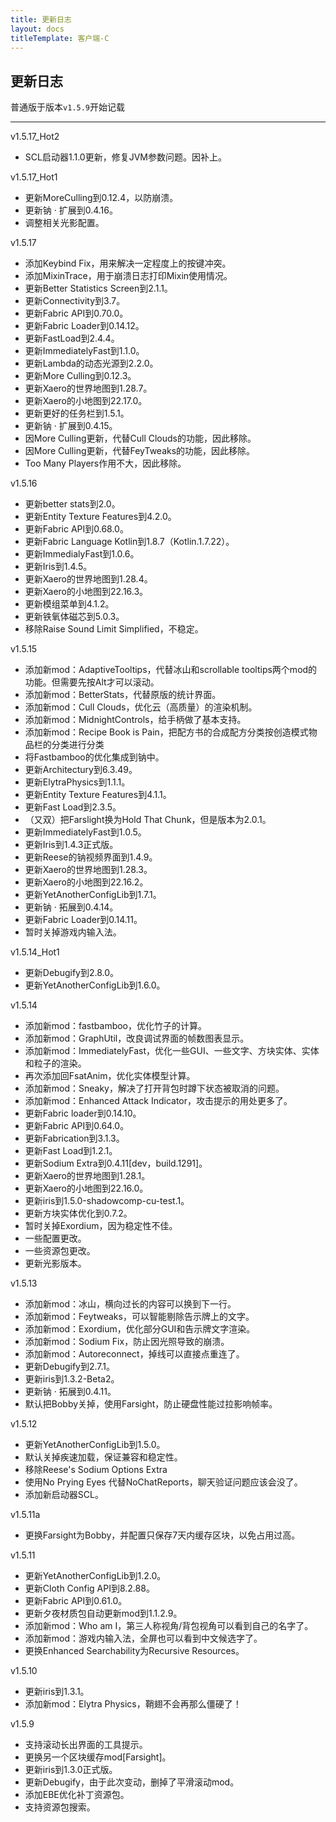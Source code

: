 ```yaml
---
title: 更新日志
layout: docs
titleTemplate: 客户端-C
---
```

## 更新日志

普通版于版本`v1.5.9`开始记载

---

v1.5.17_Hot2
 - SCL启动器1.1.0更新，修复JVM参数问题。因补上。

v1.5.17_Hot1
 - 更新MoreCulling到0.12.4，以防崩溃。
 - 更新钠 · 扩展到0.4.16。
 - 调整相关光影配置。

v1.5.17
 - 添加Keybind Fix，用来解决一定程度上的按键冲突。
 - 添加MixinTrace，用于崩溃日志打印Mixin使用情况。
 - 更新Better Statistics Screen到2.1.1。
 - 更新Connectivity到3.7。
 - 更新Fabric API到0.70.0。
 - 更新Fabric Loader到0.14.12。
 - 更新FastLoad到2.4.4。
 - 更新ImmediatelyFast到1.1.0。
 - 更新Lambda的动态光源到2.2.0。
 - 更新More Culling到0.12.3。
 - 更新Xaero的世界地图到1.28.7。
 - 更新Xaero的小地图到22.17.0。
 - 更新更好的任务栏到1.5.1。
 - 更新钠 · 扩展到0.4.15。
 - 因More Culling更新，代替Cull Clouds的功能，因此移除。
 - 因More Culling更新，代替FeyTweaks的功能，因此移除。
 - Too Many Players作用不大，因此移除。

v1.5.16
 - 更新better stats到2.0。
 - 更新Entity Texture Features到4.2.0。
 - 更新Fabric API到0.68.0。
 - 更新Fabric Language Kotlin到1.8.7（Kotlin.1.7.22）。
 - 更新ImmedialyFast到1.0.6。
 - 更新Iris到1.4.5。
 - 更新Xaero的世界地图到1.28.4。
 - 更新Xaero的小地图到22.16.3。
 - 更新模组菜单到4.1.2。
 - 更新铁氧体磁芯到5.0.3。
 - 移除Raise Sound Limit Simplified，不稳定。

v1.5.15
 - 添加新mod：AdaptiveTooltips，代替冰山和scrollable tooltips两个mod的功能。但需要先按Alt才可以滚动。
 - 添加新mod：BetterStats，代替原版的统计界面。
 - 添加新mod：Cull Clouds，优化云（高质量）的渲染机制。
 - 添加新mod：MidnightControls，给手柄做了基本支持。
 - 添加新mod：Recipe Book is Pain，把配方书的合成配方分类按创造模式物品栏的分类进行分类
 - 将Fastbamboo的优化集成到钠中。
 - 更新Architectury到6.3.49。
 - 更新ElytraPhysics到1.1.1。
 - 更新Entity Texture Features到4.1.1。
 - 更新Fast Load到2.3.5。
 - （又双）把Farslight换为Hold That Chunk，但是版本为2.0.1。
 - 更新ImmediatelyFast到1.0.5。
 - 更新Iris到1.4.3正式版。
 - 更新Reese的钠视频界面到1.4.9。
 - 更新Xaero的世界地图到1.28.3。
 - 更新Xaero的小地图到22.16.2。
 - 更新YetAnotherConfigLib到1.7.1。
 - 更新钠 · 拓展到0.4.14。
 - 更新Fabric Loader到0.14.11。
 - 暂时关掉游戏内输入法。

v1.5.14_Hot1
 - 更新Debugify到2.8.0。
 - 更新YetAnotherConfigLib到1.6.0。

v1.5.14
 - 添加新mod：fastbamboo，优化竹子的计算。
 - 添加新mod：GraphUtil，改良调试界面的帧数图表显示。
 - 添加新mod：ImmediatelyFast，优化一些GUI、一些文字、方块实体、实体和粒子的渲染。
 - 再次添加回FsatAnim，优化实体模型计算。
 - 添加新mod：Sneaky，解决了打开背包时蹲下状态被取消的问题。
 - 添加新mod：Enhanced Attack Indicator，攻击提示的用处更多了。
 - 更新Fabric loader到0.14.10。
 - 更新Fabric API到0.64.0。
 - 更新Fabrication到3.1.3。
 - 更新Fast Load到1.2.1。
 - 更新Sodium Extra到0.4.11[dev，build.1291]。
 - 更新Xaero的世界地图到1.28.1。
 - 更新Xaero的小地图到22.16.0。
 - 更新iris到1.5.0-shadowcomp-cu-test.1。
 - 更新方块实体优化到0.7.2。
 - 暂时关掉Exordium，因为稳定性不佳。
 - 一些配置更改。
 - 一些资源包更改。
 - 更新光影版本。

v1.5.13
 - 添加新mod：冰山，横向过长的内容可以换到下一行。
 - 添加新mod：Feytweaks，可以智能剔除告示牌上的文字。
 - 添加新mod：Exordium，优化部分GUI和告示牌文字渲染。
 - 添加新mod：Sodium Fix，防止因光照导致的崩溃。
 - 添加新mod：Autoreconnect，掉线可以直接点重连了。
 - 更新Debugify到2.7.1。
 - 更新iris到1.3.2-Beta2。
 - 更新钠 · 拓展到0.4.11。
 - 默认把Bobby关掉，使用Farsight，防止硬盘性能过拉影响帧率。

v1.5.12
 - 更新YetAnotherConfigLib到1.5.0。
 - 默认关掉疾速加载，保证兼容和稳定性。
 - 移除Reese's Sodium Options Extra
 - 使用No Prying Eyes 代替NoChatReports，聊天验证问题应该会没了。
 - 添加新启动器SCL。

v1.5.11a
 - 更换Farsight为Bobby，并配置只保存7天内缓存区块，以免占用过高。

v1.5.11
 - 更新YetAnotherConfigLib到1.2.0。
 - 更新Cloth Config API到8.2.88。
 - 更新Fabric API到0.61.0。
 - 更新夕夜材质包自动更新mod到1.1.2.9。
 - 添加新mod：Who am I，第三人称视角/背包视角可以看到自己的名字了。
 - 添加新mod：游戏内输入法，全屏也可以看到中文候选字了。
 - 更换Enhanced Searchability为Recursive Resources。

v1.5.10
 - 更新iris到1.3.1。
 - 添加新mod：Elytra Physics，鞘翅不会再那么僵硬了！

v1.5.9
 - 支持滚动长出界面的工具提示。
 - 更换另一个区块缓存mod[Farsight]。
 - 更新iris到1.3.0正式版。
 - 更新Debugify，由于此次变动，删掉了平滑滚动mod。
 - 添加EBE优化补丁资源包。
 - 支持资源包搜索。